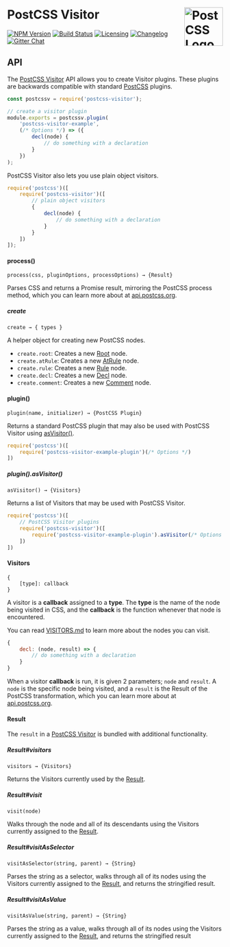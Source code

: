 # PostCSS Visitor [<img src="https://postcss.github.io/postcss/logo.svg" alt="PostCSS Logo" width="90" height="90" align="right">][postcss]

[![NPM Version][npm-img]][npm-url]
[![Build Status][cli-img]][cli-url]
[![Licensing][lic-img]][lic-url]
[![Changelog][log-img]][log-url]
[![Gitter Chat][git-img]][git-url]

## API

The [PostCSS Visitor] API allows you to create Visitor plugins. These plugins are backwards compatible with standard [PostCSS] plugins.

```js
const postcssv = require('postcss-visitor');

// create a visitor plugin
module.exports = postcssv.plugin(
	'postcss-visitor-example',
	(/* Options */) => ({
		decl(node) {
			// do something with a declaration
		}
	})
);
```

PostCSS Visitor also lets you use plain object visitors.

```js
require('postcss')([
	require('postcss-visitor')([
		// plain object visitors
		{
			decl(node) {
				// do something with a declaration
			}
		}
	])
]);
```

#### process()

```
process(css, pluginOptions, processOptions) → {Result}
```

Parses CSS and returns a Promise result, mirroring the PostCSS process method, which you can learn more about at [api.postcss.org](http://api.postcss.org/postcss.html).

##### create

```
create → { types }
```

A helper object for creating new PostCSS nodes.

- `create.root`: Creates a new [Root](http://api.postcss.org/Root.html) node.
- `create.atRule`: Creates a new [AtRule](http://api.postcss.org/AtRule.html) node.
- `create.rule`: Creates a new [Rule](http://api.postcss.org/Rule.html) node.
- `create.decl`: Creates a new [Decl](http://api.postcss.org/Decl.html) node.
- `create.comment`: Creates a new [Comment](http://api.postcss.org/Comment.html) node.

#### plugin()

```
plugin(name, initializer) → {PostCSS Plugin}
```

Returns a standard PostCSS plugin that may also be used with PostCSS Visitor using [asVisitor()](#plugin-asvisitor).

```js
require('postcss')([
	require('postcss-visitor-example-plugin')(/* Options */)
])
```

##### plugin().asVisitor()

```
asVisitor() → {Visitors}
```

Returns a list of Visitors that may be used with PostCSS Visitor.

```js
require('postcss')([
	// PostCSS Visitor plugins 
	require('postcss-visitor')([
		require('postcss-visitor-example-plugin').asVisitor(/* Options */)
	])
])
```

#### Visitors

```
{
	[type]: callback
}
```

A visitor is a **callback** assigned to a **type**. The **type** is the name of the node being visited in CSS, and the **callback** is the function whenever that node is encountered.

You can read [VISITORS.md] to learn more about the nodes you can visit.

```js
{
	decl: (node, result) => {
		// do something with a declaration
	}
}
```

When a visitor **callback** is run, it is given 2 parameters; `node` and `result`. A `node` is the specific node being visited, and a `result` is the Result of the PostCSS transformation, which you can learn more about at [api.postcss.org](http://api.postcss.org/Result.html).

#### Result

The `result` in a [PostCSS Visitor] is bundled with additional functionality.

##### Result#visitors

```
visitors → {Visitors}
```

Returns the Visitors currently used by the [Result](#result).

##### Result#visit

```
visit(node)
```

Walks through the node and all of its descendants using the Visitors currently assigned to the [Result](#result).

##### Result#visitAsSelector

```
visitAsSelector(string, parent) → {String}
```

Parses the string as a selector, walks through all of its nodes using the Visitors currently assigned to the [Result](#result), and returns the stringified result.

##### Result#visitAsValue

```
visitAsValue(string, parent) → {String}
```

Parses the string as a value, walks through all of its nodes using the Visitors currently assigned to the [Result](#result), and returns the stringified result

[npm-url]: https://www.npmjs.com/package/postcss-visitor
[npm-img]: https://img.shields.io/npm/v/postcss-visitor.svg
[cli-url]: https://travis-ci.org/jonathantneal/postcss-visitor
[cli-img]: https://img.shields.io/travis/jonathantneal/postcss-visitor.svg
[lic-url]: LICENSE.md
[lic-img]: https://img.shields.io/npm/l/postcss-visitor.svg
[log-url]: CHANGELOG.md
[log-img]: https://img.shields.io/badge/changelog-md-blue.svg
[git-url]: https://gitter.im/postcss/postcss
[git-img]: https://img.shields.io/badge/chat-gitter-blue.svg

[API.md]: API.md
[Gulp PostCSS]: https://github.com/postcss/gulp-postcss
[Grunt PostCSS]: https://github.com/nDmitry/grunt-postcss
[PostCSS]: https://github.com/postcss/postcss
[PostCSS Visitor]: https://github.com/jonathantneal/postcss-visitor
[VISITORS.md]: VISITORS.md
